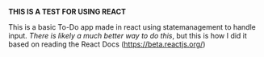 **THIS IS A TEST FOR USING REACT**

This is a basic To-Do app made in react using statemanagement to handle input.
_There is likely a much better way to do this_, but this is how I did it based on reading the React Docs 
(https://beta.reactjs.org/)

